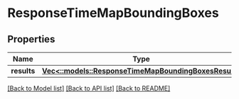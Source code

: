 # ResponseTimeMapBoundingBoxes

## Properties
Name | Type | Description | Notes
------------ | ------------- | ------------- | -------------
**results** | [**Vec<::models::ResponseTimeMapBoundingBoxesResult>**](ResponseTimeMapBoundingBoxesResult.md) |  | 

[[Back to Model list]](../README.md#documentation-for-models) [[Back to API list]](../README.md#documentation-for-api-endpoints) [[Back to README]](../README.md)


